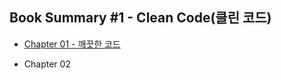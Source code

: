 <h2>Book Summary #1 - Clean Code(클린 코드)</h2>

<ul>
	<li><p><a href="https://github.com/GoToGuy91/book-summary-clean-code/blob/main/Chapter%2001%20-%20%EA%B9%A8%EB%81%97%ED%95%9C%20%EC%BD%94%EB%93%9C">
	Chapter 01 - 깨끗한 코드</p></li>
	<li><p><a> Chapter 02</p></li>
</ul>
